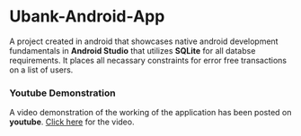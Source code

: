 # Ubank-Android-App
 
A project created in android that showcases native android development fundamentals in **Android Studio** that utilizes **SQLite** for all databse requirements. It places all necassary constraints for error free transactions on a list of users.



### Youtube Demonstration
A video demonstration of the working of the application has been posted on **youtube**.
[Click here](https://www.youtube.com/watch?v=75sAQ8mXKOE) for the video.
